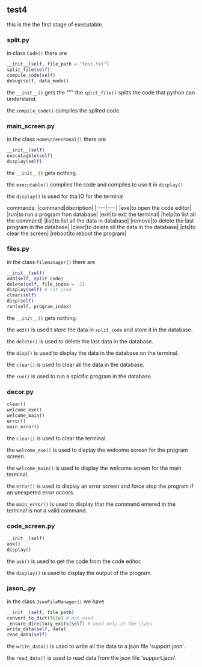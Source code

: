 ## test4
this is the the first stage of executable.
### split.py
in class `Code()` there are
```python
__init__(self, file_path = "test.txt")
split_file(self)
compile_code(self)
debug(self, data_mode()
```
the `__init__()` gets the """
the `split_file()` splits the code that python can understand.

the `compile_code()` compiles the splited code.

### main_screen.py
in the class `HomeScreenPanal()` there are
```python
__init__(self)
executaqble(self)
display(self)
```
the `__init__()` gets nothing.

the `executable()` compiles the code and compiles to use it in `display()`

the `display()` is used for tha IO for the terminal

commands:
|command|discription|
|:---|---:|
|exe|to open the code editor|
|run|to run a program fron database|
|exit|to exit the terminal|
|help|to list all the command|
|list|to list all the data in database|
|remove|to delete the last program in the database|
|clear|to delete all the data in the database|
|cls|to clear the screen|
|reboot|to reboot the program|

### files.py
in the class `Filemanager()` there are
```python
__init__(self)
add(self, split_code)
delete(self, file_index = -1)
display(self) # not used
clear(self)
disp(self)
run(self, program_index)
```
the `__init__()` gets nothing.

the `add()` is used t store the data in `split_code` and store it in the database.

the `delete()` is used to delete the last data in the database.

the `disp()` is used to display the data in the database on the terminal.

the `clear()` is used to clear all the data in the database.

the `run()` is used to run a spicific program in the database.

### decor.py
```python
clear()
welcome_exe()
welcome_main()
error()
main_error()
```
the `clear()` is used to clear the terminal.

the `welcome_exe()` is used to display the welcome screen for the program screen.

the `welcome_main()` is used to display the welcome screen for the main terminal.

the `error()` is used to display an error screen and force stop the program if an unexpeted error occors.

the `main_error()` is used to display that the command entered in the terminal is not a valid command.

### code_screen.py
```python
__init__(self)
ask()
display()
```
the `ask()` is used to get the code from the code editor.

the `display()` is used to display the output of the program. 
### jason_.py
in the class `JsonFileManager()` we have
```python
__init__(self, file_path)
convert_to_dict(file) # not used
_ensure_directory_exits(self) # used only in the class
write_data(self, data)
read_data(self)
```
the `write_data()` is used to write all the data to a json file 'support.json'.

the `read_data()` is used to read data from the json file 'support.json'.
